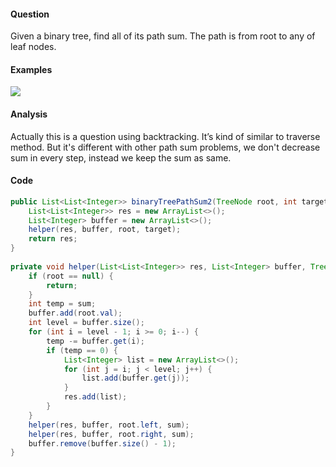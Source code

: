 #### Question
Given a binary tree, find all of its path sum. The path is from root to any of leaf nodes.
#### Examples
![](https://farm3.staticflickr.com/2844/33545611413_ea283b201f_o.jpg)
#### Analysis
Actually this is a question using backtracking. It’s kind of similar to traverse method. But it's different with other path sum problems, we don't decrease sum in every step, instead we keep the sum as same.
#### Code
```java
public List<List<Integer>> binaryTreePathSum2(TreeNode root, int target) {
    List<List<Integer>> res = new ArrayList<>();
    List<Integer> buffer = new ArrayList<>();
    helper(res, buffer, root, target);
    return res;
}
    
private void helper(List<List<Integer>> res, List<Integer> buffer, TreeNode root, int sum) {
    if (root == null) {
        return;
    }
    int temp = sum;
    buffer.add(root.val);
    int level = buffer.size();
    for (int i = level - 1; i >= 0; i--) {
        temp -= buffer.get(i);
        if (temp == 0) {
            List<Integer> list = new ArrayList<>();
            for (int j = i; j < level; j++) {
                list.add(buffer.get(j));
            }
            res.add(list);
        }
    }
    helper(res, buffer, root.left, sum);
    helper(res, buffer, root.right, sum);
    buffer.remove(buffer.size() - 1);
}
```